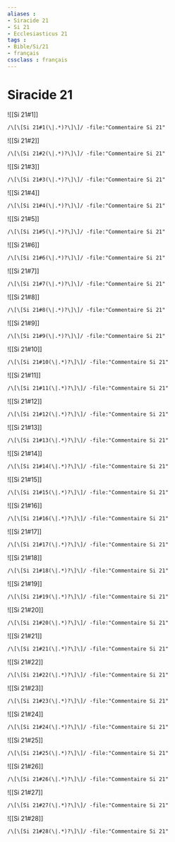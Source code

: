 ```yaml
---
aliases : 
- Siracide 21
- Si 21
- Ecclesiasticus 21
tags : 
- Bible/Si/21
- français
cssclass : français
---
```


# Siracide 21

![[Si 21#1]]

```query
/\[\[Si 21#1(\|.*)?\]\]/ -file:"Commentaire Si 21"
```

![[Si 21#2]]

```query
/\[\[Si 21#2(\|.*)?\]\]/ -file:"Commentaire Si 21"
```

![[Si 21#3]]

```query
/\[\[Si 21#3(\|.*)?\]\]/ -file:"Commentaire Si 21"
```

![[Si 21#4]]

```query
/\[\[Si 21#4(\|.*)?\]\]/ -file:"Commentaire Si 21"
```

![[Si 21#5]]

```query
/\[\[Si 21#5(\|.*)?\]\]/ -file:"Commentaire Si 21"
```

![[Si 21#6]]

```query
/\[\[Si 21#6(\|.*)?\]\]/ -file:"Commentaire Si 21"
```

![[Si 21#7]]

```query
/\[\[Si 21#7(\|.*)?\]\]/ -file:"Commentaire Si 21"
```

![[Si 21#8]]

```query
/\[\[Si 21#8(\|.*)?\]\]/ -file:"Commentaire Si 21"
```

![[Si 21#9]]

```query
/\[\[Si 21#9(\|.*)?\]\]/ -file:"Commentaire Si 21"
```

![[Si 21#10]]

```query
/\[\[Si 21#10(\|.*)?\]\]/ -file:"Commentaire Si 21"
```

![[Si 21#11]]

```query
/\[\[Si 21#11(\|.*)?\]\]/ -file:"Commentaire Si 21"
```

![[Si 21#12]]

```query
/\[\[Si 21#12(\|.*)?\]\]/ -file:"Commentaire Si 21"
```

![[Si 21#13]]

```query
/\[\[Si 21#13(\|.*)?\]\]/ -file:"Commentaire Si 21"
```

![[Si 21#14]]

```query
/\[\[Si 21#14(\|.*)?\]\]/ -file:"Commentaire Si 21"
```

![[Si 21#15]]

```query
/\[\[Si 21#15(\|.*)?\]\]/ -file:"Commentaire Si 21"
```

![[Si 21#16]]

```query
/\[\[Si 21#16(\|.*)?\]\]/ -file:"Commentaire Si 21"
```

![[Si 21#17]]

```query
/\[\[Si 21#17(\|.*)?\]\]/ -file:"Commentaire Si 21"
```

![[Si 21#18]]

```query
/\[\[Si 21#18(\|.*)?\]\]/ -file:"Commentaire Si 21"
```

![[Si 21#19]]

```query
/\[\[Si 21#19(\|.*)?\]\]/ -file:"Commentaire Si 21"
```

![[Si 21#20]]

```query
/\[\[Si 21#20(\|.*)?\]\]/ -file:"Commentaire Si 21"
```

![[Si 21#21]]

```query
/\[\[Si 21#21(\|.*)?\]\]/ -file:"Commentaire Si 21"
```

![[Si 21#22]]

```query
/\[\[Si 21#22(\|.*)?\]\]/ -file:"Commentaire Si 21"
```

![[Si 21#23]]

```query
/\[\[Si 21#23(\|.*)?\]\]/ -file:"Commentaire Si 21"
```

![[Si 21#24]]

```query
/\[\[Si 21#24(\|.*)?\]\]/ -file:"Commentaire Si 21"
```

![[Si 21#25]]

```query
/\[\[Si 21#25(\|.*)?\]\]/ -file:"Commentaire Si 21"
```

![[Si 21#26]]

```query
/\[\[Si 21#26(\|.*)?\]\]/ -file:"Commentaire Si 21"
```

![[Si 21#27]]

```query
/\[\[Si 21#27(\|.*)?\]\]/ -file:"Commentaire Si 21"
```

![[Si 21#28]]

```query
/\[\[Si 21#28(\|.*)?\]\]/ -file:"Commentaire Si 21"
```

